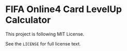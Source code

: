 # FIFA Online4 Card LevelUp Calculator


This project is following MIT License.

See the `LICENSE` for full license text.